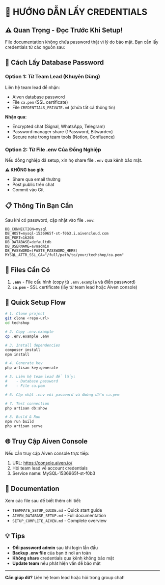 # 📌 HƯỚNG DẪN LẤY CREDENTIALS

## ⚠️ Quan Trọng - Đọc Trước Khi Setup!

File documentation không chứa password thật vì lý do bảo mật. Bạn cần lấy credentials từ các nguồn sau:

## 🔐 Cách Lấy Database Password

### Option 1: Từ Team Lead (Khuyên Dùng)

Liên hệ team lead để nhận:
- Aiven database password
- File `ca.pem` (SSL certificate)
- File `CREDENTIALS_PRIVATE.md` (chứa tất cả thông tin)

**Nhận qua:**
- Encrypted chat (Signal, WhatsApp, Telegram)
- Password manager share (1Password, Bitwarden)
- Secure note trong team tools (Notion, Confluence)

### Option 2: Từ File .env Của Đồng Nghiệp

Nếu đồng nghiệp đã setup, xin họ share file `.env` qua kênh bảo mật.

**⚠️ KHÔNG bao giờ:**
- Share qua email thường
- Post public trên chat
- Commit vào Git

## 📋 Thông Tin Bạn Cần

Sau khi có password, cập nhật vào file `.env`:

```env
DB_CONNECTION=mysql
DB_HOST=mysql-1536965f-st-f0b3.i.aivencloud.com
DB_PORT=16208
DB_DATABASE=defaultdb
DB_USERNAME=avnadmin
DB_PASSWORD=[PASTE_PASSWORD_HERE]
MYSQL_ATTR_SSL_CA="/full/path/to/your/techshop/ca.pem"
```

## 📁 Files Cần Có

1. **`.env`** - File cấu hình (copy từ `.env.example` và điền password)
2. **`ca.pem`** - SSL certificate (lấy từ team lead hoặc Aiven console)

## 🔄 Quick Setup Flow

```bash
# 1. Clone project
git clone <repo-url>
cd techshop

# 2. Copy .env.example
cp .env.example .env

# 3. Install dependencies
composer install
npm install

# 4. Generate key
php artisan key:generate

# 5. Liên hệ team lead để lấy:
#    - Database password
#    - File ca.pem

# 6. Cập nhật .env với password và đường dẫn ca.pem

# 7. Test connection
php artisan db:show

# 8. Build & Run
npm run build
php artisan serve
```

## 🌐 Truy Cập Aiven Console

Nếu cần truy cập Aiven console trực tiếp:

1. URL: https://console.aiven.io/
2. Hỏi team lead về account credentials
3. Service name: MySQL-1536965f-st-f0b3

## 📖 Documentation

Xem các file sau để biết thêm chi tiết:

- `TEAMMATE_SETUP_GUIDE.md` - Quick start guide
- `AIVEN_DATABASE_SETUP.md` - Full documentation
- `SETUP_COMPLETE_AIVEN.md` - Complete overview

## 💡 Tips

- **Đổi password admin** sau khi login lần đầu
- **Backup .env file** của bạn ở nơi an toàn
- **Không share** credentials qua kênh không bảo mật
- **Update team** nếu phát hiện vấn đề bảo mật

---

**Cần giúp đỡ?** Liên hệ team lead hoặc hỏi trong group chat!
